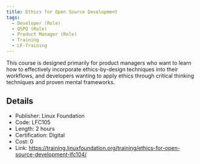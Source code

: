 ```yaml
---
title: Ethics for Open Source Development
tags: 
  - Developer (Role)
  - OSPO (Role)
  - Product Manager (Role)
  - Training
  - LF-Training
---
```


This course is designed primarily for product managers who want to learn how to effectively incorporate ethics-by-design techniques into their workflows, and developers wanting to apply ethics through critical thinking techniques and proven mental frameworks.

## Details

- Publisher: Linux Foundation
- Code: LFC105
- Length: 2 hours
- Certification: Digital
- Cost: 0
- Link: https://training.linuxfoundation.org/training/ethics-for-open-source-development-lfc104/
